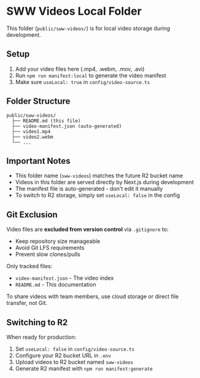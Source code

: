 # SWW Videos Local Folder

This folder (`public/sww-videos/`) is for local video storage during development.

## Setup

1. Add your video files here (.mp4, .webm, .mov, .avi)
2. Run `npm run manifest:local` to generate the video manifest
3. Make sure `useLocal: true` in `config/video-source.ts`

## Folder Structure
```
public/sww-videos/
  ├── README.md (this file)
  ├── video-manifest.json (auto-generated)
  ├── video1.mp4
  ├── video2.webm
  └── ...
```

## Important Notes

- This folder name (`sww-videos`) matches the future R2 bucket name
- Videos in this folder are served directly by Next.js during development
- The manifest file is auto-generated - don't edit it manually
- To switch to R2 storage, simply set `useLocal: false` in the config

## Git Exclusion

Video files are **excluded from version control** via `.gitignore` to:
- Keep repository size manageable  
- Avoid Git LFS requirements
- Prevent slow clones/pulls

Only tracked files:
- `video-manifest.json` - The video index
- `README.md` - This documentation

To share videos with team members, use cloud storage or direct file transfer, not Git.

## Switching to R2

When ready for production:
1. Set `useLocal: false` in `config/video-source.ts`
2. Configure your R2 bucket URL in `.env`
3. Upload videos to R2 bucket named `sww-videos`
4. Generate R2 manifest with `npm run manifest:generate`

